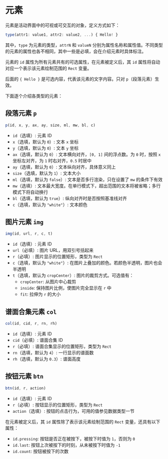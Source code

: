 # 元素

元素是活动界面中的可视或可交互的对象，定义方式如下：

```js
type(attr1: value1, attr2: value2, ...) { Hello! }
```

其中，`type` 为元素的类型，`attrN` 和 `valueN` 分别为属性名称和属性值。不同类型的元素的属性也各不相同，其中一些是必填，会在介绍元素时具体标注。

元素的 `id` 属性为所有元素共有的可选属性，在元素被定义后，其 `id` 属性将自动对应一个表示该元素绘制范围的 `Rect` 变量。

后面的 `{ Hello }` 是可选内容，代表该元素的文字内容。只对 `p`（段落元素）生效。

下面逐个介绍各类型的元素：

## 段落元素 `p`

```js
p(id, x, y, ax, ay, size, ml, mw, bl, c)
```

- `id`（选填）: 元素 ID
- `x`（选填，默认为 `0`）: 文本 `x` 坐标
- `y`（选填，默认为 `0`）: 文本 `y` 坐标
- `ax`（选填，默认为 `0`）: 文本横向对齐，`[0, 1]` 间的浮点数。为 `0` 时，按照 `x` 坐标左对齐，为 `1` 时右对齐，`0.5` 时居中
- `ay`（选填，默认为 `0`）: 文本纵向对齐，具体意义同上
- `size`（选填，默认为 `1`）: 文本大小
- `ml`（选填，默认为 `false`）: 文本是否多行渲染，只在设置了 `mw` 的条件下有效
- `mw`（选填）: 文本最大宽度。在单行模式下，超出范围的文本将被省略；多行模式下将自动换行
- `bl`（选填，默认为 `true`）: 纵向对齐时是否按照基准线对齐
- `c`（选填，默认为 `"white"`）: 文本颜色

## 图片元素 `img`

```js
img(id, url, r, c, t)
```

- `id`（选填）: 元素 ID
- `url`（必填）: 图片 URL，用双引号括起来
- `r`（必填）: 图片显示的位置矩形，类型为 `Rect`
- `c`（选填，默认为 `"white"`）: 在图片上叠加的颜色。若颜色半透明，图片也会半透明
- `t`（选填，默认为 `cropCenter`）: 图片的裁剪方式。可选值有：
  - `cropCenter`: 从图片中心裁剪
  - `inside`: 保持图片比例，使图片完全显示在 `r` 中
  - `fit`: 拉伸为 `r` 的大小

## 谱面合集元素 `col`
  
```js
col(id, cid, r, rn, rh)
```

- `id`（选填）: 元素 ID
- `cid`（必填）: 谱面合集 ID
- `r`（必填）: 谱面合集显示的位置矩形，类型为 `Rect`
- `rn`（选填，默认为 `4`）: 一行显示的谱面数
- `rh`（选填，默认为 `0.3`）: 谱面高度

## 按钮元素 `btn`

```js
btn(id, r, action)
```

- `id`（选填）: 元素 ID
- `r`（必填）: 按钮显示的位置矩形，类型为 `Rect`
- `action`（选填）: 按钮的点击行为，可用的值参见数据类型一节

在元素被定义后，其 `id` 属性除了表示该元素绘制范围的 `Rect` 变量，还具有以下属性：

- `id.pressing`: 按钮是否正在被按下，被按下时值为 `1`，否则为 `0`
- `id.last`: 按钮上次被按下的时刻，从未被按下时值为 `-1`
- `id.count`: 按钮被按下的次数
